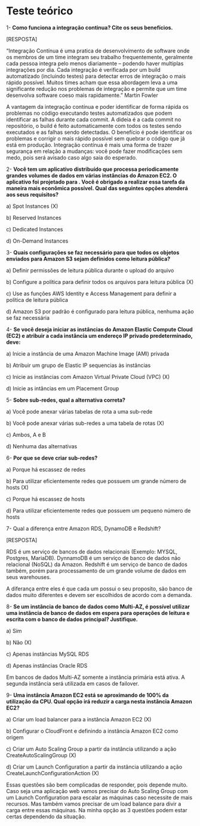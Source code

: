 # Teste teórico

1- **Como funciona a integração continua? Cite os seus benefícios.**
 
  [RESPOSTA]

“Integração Contínua é uma pratica de desenvolvimento de software onde os membros de um time integram seu trabalho frequentemente, geralmente cada pessoa integra pelo menos diariamente – podendo haver multiplas integrações por dia. Cada integração é verificada por um build automatizado (incluindo testes) para detectar erros de integração o mais rápido possível. Muitos times acham que essa abordagem leva a uma significante redução nos problemas de integração e permite que um time desenvolva software coeso mais rapidamente.” Martin Fowler

A vantagem da integração contínua e poder identificar de forma rápida os problemas no código executando testes automatizados que podem identificar as falhas durante cada commit. A dideia é a cada commit no repositório, o build é feito automaticamente com todos os testes sendo executados e as falhas sendo detectadas. O benefício é pode identificar os problemas e corrigir o mais rápido possível sem quebrar o código que já está em produção. Integração contínua é mais uma forma de trazer segurança em relação a mudanças: você pode fazer modificações sem medo, pois será avisado caso algo saia do esperado.

2- **Você tem um aplicativo distribuído que processa periodicamente grandes volumes de dados em várias instâncias do Amazon EC2. O aplicativo foi projetado para . Você é obrigado a realizar essa tarefa da maneira mais econômica possível.
Qual das seguintes opções atenderá aos seus requisitos?**

  a) Spot Instances (X)
  
  b) Reserved Instances
  
  c) Dedicated Instances
  
  d) On-Demand Instances
  

3- **Quais configurações se faz necessário para que todos os objetos enviados para Amazon S3 sejam definidos como leitura pública?**

  a) Definir permissões de leitura pública durante o upload do arquivo

  b) Configure a política para definir todos os arquivos para leitura pública (X)

  c) Use as funções AWS Identity e Access Management para definir a política de leitura pública

  d) Amazon S3 por padrão é configurado para leitura pública, nenhuma ação se faz necessária

4- **Se você deseja iniciar as instâncias do Amazon Elastic Compute Cloud (EC2) e atribuir a cada instância um endereço IP privado predeterminado, deve:**
 
  a) Inicie a instância de uma Amazon Machine Image (AMI) privada

  b) Atribuir um grupo de Elastic IP sequencias às instâncias

  c) Inicie as instâncias com Amazon Virtual Private Cloud (VPC) (X)

  d) Inicie as intâncias em um Placement Group


5-  **Sobre sub-redes, qual a alternativa correta?**

   a) Você pode anexar várias tabelas de rota a uma sub-rede

   b) Você pode anexar várias sub-redes a uma tabela de rotas (X)

   c) Ambos, A e B

   d) Nenhuma das alternativas
 
 
6- **Por que se deve criar sub-redes?**
 
  a) Porque há escassez de redes

  b) Para utilizar eficientemente redes que possuem um grande número de hosts (X)

  c) Porque há escassez de hosts

  d) Para utilizar eficientemente redes que possuem um pequeno número de hosts


7- Qual a diferença entre Amazon RDS, DynamoDB e Redshift?

  [RESPOSTA]
 
  RDS é um serviço de bancos de dados relacionais (Exemplo: MYSQL, Postgres, MariaDB).
  DynnamoDB é um serviço de banco de dados não relacional (NoSQL) da Amazon.
  Redshift é um serviço de banco de dados também, porém para processamento de um grande volume de dados em seus warehouses.

  A diferança entre eles é que cada um possui o seu proposito, são banco de dados muito diferentes e devem ser escolhidos de acordo com a demanda.

8- **Se um instância de banco de dados como Multi-AZ, é possível utilizar uma instância de banco de dados em espera para operações de leitura e escrita com o banco de dados principal? Justifique.**
 
  a) Sim

  b) Não (X)

  c) Apenas instâncias MySQL RDS

  d) Apenas instâncias Oracle RDS

  Em bancos de dados Multi-AZ somente a instância primária está ativa. A segunda instância será utilizada em casos de failover.
 
9- **Uma instância Amazon EC2 está se aproximando de 100% da utilização da CPU. Qual opção irá reduzir a carga nesta instância Amazon EC2?**
 
  a) Criar um load balancer para a instância Amazon EC2 (X)

  b) Configurar o CloudFront e definindo a instância Amazon EC2 como origem

  c) Criar um Auto Scaling Group a partir da instância utilizando a ação CreateAutoScalingGroup (X)

  d) Criar um Launch Configuration a partir da instância utilizando a ação CreateLaunchConfigurationAction (X)

Essas questões são bem complicadas de responder, pois depende muito.
Caso seja uma aplicação web vamos precisar do Auto Scaling Group com um Launch Configuration para escalar as máquinas caso necessite de mais recursos.
Mas também vamos precisar de um load balance para divir a carga entre essas máquinas.
Na minha opção as 3 questões podem estar certas dependendo da situação.
